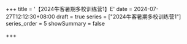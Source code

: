 +++
title = '【2024牛客暑期多校训练营1】E'
date = 2024-07-27T12:12:30+08:00
draft = true
series = ["2024牛客暑期多校训练营1"]
series_order = 5
showSummary = false

+++
